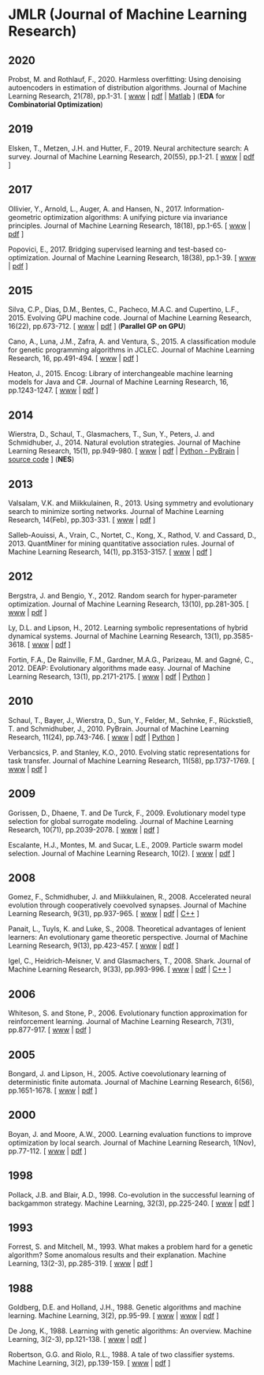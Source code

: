 # JMLR (Journal of Machine Learning Research)

## 2020

Probst, M. and Rothlauf, F., 2020. Harmless overfitting: Using denoising autoencoders in estimation of distribution algorithms. Journal of Machine Learning Research, 21(78), pp.1-31. [ [www](https://jmlr.csail.mit.edu/papers/v21/16-543.html) | [pdf](https://www.jmlr.org/papers/volume21/16-543/16-543.pdf) | [Matlab](https://github.com/wohnjayne/eda-suite) ] (**EDA** for **Combinatorial Optimization**)

## 2019

Elsken, T., Metzen, J.H. and Hutter, F., 2019. Neural architecture search: A survey. Journal of Machine Learning Research, 20(55), pp.1-21. [ [www](https://www.jmlr.org/papers/v20/18-598.html) | [pdf](https://www.jmlr.org/papers/volume20/18-598/18-598.pdf) ]

## 2017

Ollivier, Y., Arnold, L., Auger, A. and Hansen, N., 2017. Information-geometric optimization algorithms: A unifying picture via invariance principles. Journal of Machine Learning Research, 18(18), pp.1-65. [ [www](https://jmlr.org/papers/v18/14-467.html) | [pdf](https://www.jmlr.org/papers/volume18/14-467/14-467.pdf) ]

Popovici, E., 2017. Bridging supervised learning and test-based co-optimization. Journal of Machine Learning Research, 18(38), pp.1-39. [ [www](https://www.jmlr.org/papers/v18/16-223.html) | [pdf](https://www.jmlr.org/papers/volume18/16-223/16-223.pdf) ]

## 2015

Silva, C.P., Dias, D.M., Bentes, C., Pacheco, M.A.C. and Cupertino, L.F., 2015. Evolving GPU machine code. Journal of Machine Learning Research, 16(22), pp.673-712. [ [www](https://www.jmlr.org/papers/v16/dasilva15a.html) | [pdf](https://www.jmlr.org/papers/volume16/dasilva15a/dasilva15a.pdf) ] (**Parallel GP on GPU**)

Cano, A., Luna, J.M., Zafra, A. and Ventura, S., 2015. A classification module for genetic programming algorithms in JCLEC. Journal of Machine Learning Research, 16, pp.491-494. [ [www](https://www.jmlr.org/papers/v16/cano15a.html) | [pdf](https://jmlr.org/papers/volume16/cano15a/cano15a.pdf) ]

Heaton, J., 2015. Encog: Library of interchangeable machine learning models for Java and C#. Journal of Machine Learning Research, 16, pp.1243-1247. [ [www](https://www.jmlr.org/papers/v16/heaton15a.html) | [pdf](https://www.jmlr.org/papers/volume16/heaton15a/heaton15a.pdf) ]

## 2014

Wierstra, D., Schaul, T., Glasmachers, T., Sun, Y., Peters, J. and Schmidhuber, J., 2014. Natural evolution strategies. Journal of Machine Learning Research, 15(1), pp.949-980. [ [www](https://jmlr.org/papers/v15/wierstra14a.html) | [pdf](https://www.jmlr.org/papers/volume15/wierstra14a/wierstra14a.pdf) | [Python - PyBrain](https://github.com/pybrain/pybrain) | [source code](http://schaul.site44.com/nes.html) ] (**NES**)

## 2013

Valsalam, V.K. and Miikkulainen, R., 2013. Using symmetry and evolutionary search to minimize sorting networks. Journal of Machine Learning Research, 14(Feb), pp.303-331. [ [www](https://www.jmlr.org/papers/v14/valsalam13a.html) | [pdf](https://www.jmlr.org/papers/volume14/valsalam13a/valsalam13a.pdf) ]

Salleb-Aouissi, A., Vrain, C., Nortet, C., Kong, X., Rathod, V. and Cassard, D., 2013. QuantMiner for mining quantitative association rules. Journal of Machine Learning Research, 14(1), pp.3153-3157. [ [www](https://www.jmlr.org/papers/v14/salleb-aouissi13a.html) | [pdf](https://www.jmlr.org/papers/volume14/salleb-aouissi13a/salleb-aouissi13a.pdf) ]

## 2012

Bergstra, J. and Bengio, Y., 2012. Random search for hyper-parameter optimization. Journal of Machine Learning Research, 13(10), pp.281-305. [ [www](https://www.jmlr.org/papers/v13/bergstra12a.html) | [pdf](https://www.jmlr.org/papers/volume13/bergstra12a/bergstra12a.pdf) ]

Ly, D.L. and Lipson, H., 2012. Learning symbolic representations of hybrid dynamical systems. Journal of Machine Learning Research, 13(1), pp.3585-3618. [ [www](https://www.jmlr.org/papers/v13/ly12a.html) | [pdf](https://www.jmlr.org/papers/volume13/ly12a/ly12a.pdf) ]

Fortin, F.A., De Rainville, F.M., Gardner, M.A.G., Parizeau, M. and Gagné, C., 2012. DEAP: Evolutionary algorithms made easy. Journal of Machine Learning Research, 13(1), pp.2171-2175. [ [www](https://www.jmlr.org/papers/v13/fortin12a.html) | [pdf](https://www.jmlr.org/papers/volume13/fortin12a/fortin12a.pdf) | [Python](https://github.com/DEAP/deap) ]

## 2010

Schaul, T., Bayer, J., Wierstra, D., Sun, Y., Felder, M., Sehnke, F., Rückstieß, T. and Schmidhuber, J., 2010. PyBrain. Journal of Machine Learning Research, 11(24), pp.743-746. [ [www](https://jmlr.org/papers/v11/schaul10a.html) | [pdf](https://www.jmlr.org/papers/volume11/schaul10a/schaul10a.pdf) | [Python](https://github.com/pybrain/pybrain) ]

Verbancsics, P. and Stanley, K.O., 2010. Evolving static representations for task transfer. Journal of Machine Learning Research, 11(58), pp.1737-1769. [ [www](https://www.jmlr.org/papers/v11/verbancsics10a.html) | [pdf](https://www.jmlr.org/papers/volume11/verbancsics10a/verbancsics10a.pdf) ]

## 2009

Gorissen, D., Dhaene, T. and De Turck, F., 2009. Evolutionary model type selection for global surrogate modeling. Journal of Machine Learning Research, 10(71), pp.2039-2078. [ [www](https://www.jmlr.org/papers/v10/gorissen09a.html) | [pdf](https://www.jmlr.org/papers/volume10/gorissen09a/gorissen09a.pdf) ]

Escalante, H.J., Montes, M. and Sucar, L.E., 2009. Particle swarm model selection. Journal of Machine Learning Research, 10(2). [ [www](https://www.jmlr.org/papers/v10/escalante09a.html) | [pdf](https://www.jmlr.org/papers/volume10/escalante09a/escalante09a.pdf) ]

## 2008

Gomez, F., Schmidhuber, J. and Miikkulainen, R., 2008. Accelerated neural evolution through cooperatively coevolved synapses. Journal of Machine Learning Research, 9(31), pp.937-965. [ [www](https://jmlr.org/papers/v9/gomez08a.html) | [pdf](https://www.jmlr.org/papers/volume9/gomez08a/gomez08a.pdf) | [C++](http://nn.cs.utexas.edu/downloads/software/CoSyNE-1.2.tar) ]

Panait, L., Tuyls, K. and Luke, S., 2008. Theoretical advantages of lenient learners: An evolutionary game theoretic perspective. Journal of Machine Learning Research, 9(13), pp.423-457. [ [www](https://www.jmlr.org/papers/v9/panait08a.html) | [pdf](https://www.jmlr.org/papers/volume9/panait08a/panait08a.pdf) ]

Igel, C., Heidrich-Meisner, V. and Glasmachers, T., 2008. Shark. Journal of Machine Learning Research, 9(33), pp.993-996. [ [www](https://jmlr.org/papers/v9/igel08a.html) | [pdf](https://jmlr.org/papers/volume9/igel08a/igel08a.pdf) | [C++](https://github.com/Shark-ML/Shark) ]

## 2006

Whiteson, S. and Stone, P., 2006. Evolutionary function approximation for reinforcement learning. Journal of Machine Learning Research, 7(31), pp.877-917. [ [www](https://www.jmlr.org/papers/v7/whiteson06a.html) | [pdf](https://www.jmlr.org/papers/volume7/whiteson06a/whiteson06a.pdf) ]

## 2005

Bongard, J. and Lipson, H., 2005. Active coevolutionary learning of deterministic finite automata. Journal of Machine Learning Research, 6(56), pp.1651-1678. [ [www](https://www.jmlr.org/papers/v6/bongard05a.html) | [pdf](https://www.jmlr.org/papers/volume6/bongard05a/bongard05a.pdf) ]

## 2000

Boyan, J. and Moore, A.W., 2000. Learning evaluation functions to improve optimization by local search. Journal of Machine Learning Research, 1(Nov), pp.77-112. [ [www](https://www.jmlr.org/papers/v1/boyan00a.html) | [pdf](https://www.jmlr.org/papers/volume1/boyan00a/boyan00a.pdf) ]

## 1998

Pollack, J.B. and Blair, A.D., 1998. Co-evolution in the successful learning of backgammon strategy. Machine Learning, 32(3), pp.225-240. [ [www](https://link.springer.com/article/10.1023/A:1007417214905) | [pdf](https://link.springer.com/content/pdf/10.1023/A:1007417214905.pdf) ]

## 1993

Forrest, S. and Mitchell, M., 1993. What makes a problem hard for a genetic algorithm? Some anomalous results and their explanation. Machine Learning, 13(2-3), pp.285-319. [ [www](https://link.springer.com/article/10.1007/BF00993046) | [pdf](https://link.springer.com/content/pdf/10.1007/BF00993046.pdf) ]

## 1988

Goldberg, D.E. and Holland, J.H., 1988. Genetic algorithms and machine learning. Machine Learning, 3(2), pp.95-99. [ [www](https://link.springer.com/article/10.1023/A:1022602019183) | [www](https://link.springer.com/article/10.1007/BF00113892) | [pdf](https://link.springer.com/content/pdf/10.1023/A:1022602019183.pdf) ]

De Jong, K., 1988. Learning with genetic algorithms: An overview. Machine Learning, 3(2-3), pp.121-138. [ [www](https://link.springer.com/article/10.1007/BF00113894) | [pdf](https://link.springer.com/content/pdf/10.1007/BF00113894.pdf) ]

Robertson, G.G. and Riolo, R.L., 1988. A tale of two classifier systems. Machine Learning, 3(2), pp.139-159. [ [www](https://link.springer.com/article/10.1007/BF00113895) | [pdf](https://link.springer.com/content/pdf/10.1007/BF00113895.pdf) ]
